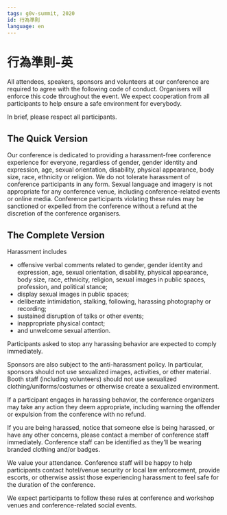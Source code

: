 ```yaml
---
tags: g0v-summit, 2020
id: 行為準則
language: en
---
```


# 行為準則-英

All attendees, speakers, sponsors and volunteers at our conference are required to agree with the following code of conduct. Organisers will enforce this code throughout the event. We expect cooperation from all participants to help ensure a safe environment for everybody.

In brief, please respect all participants.

## The Quick Version
Our conference is dedicated to providing a harassment-free conference experience for everyone, regardless of gender, gender identity and expression, age, sexual orientation, disability, physical appearance, body size, race, ethnicity or religion. We do not tolerate harassment of conference participants in any form. Sexual language and imagery is not appropriate for any conference venue, including conference-related events or online media. Conference participants violating these rules may be sanctioned or expelled from the conference without a refund at the discretion of the conference organisers.


## The Complete Version
Harassment includes 
- offensive verbal comments related to gender, gender identity and expression, age, sexual orientation, disability, physical appearance, body size, race, ethnicity, religion,  sexual images in public spaces, profession, and political stance; 
- display sexual images in public spaces;
- deliberate intimidation, stalking, following, harassing photography or recording; 
- sustained disruption of talks or other events;
- inappropriate physical contact;
- and unwelcome sexual attention.

Participants asked to stop any harassing behavior are expected to comply immediately.

Sponsors are also subject to the anti-harassment policy. In particular, sponsors should not use sexualized images, activities, or other material. Booth staff (including volunteers) should not use sexualized clothing/uniforms/costumes or otherwise create a sexualized environment.

If a participant engages in harassing behavior, the conference organizers may take any action they deem appropriate, including warning the offender or expulsion from the conference with no refund.

If you are being harassed, notice that someone else is being harassed, or have any other concerns, please contact a member of conference staff immediately. Conference staff can be identified as they'll be wearing branded clothing and/or badges.

We value your attendance. Conference staff will be happy to help participants contact hotel/venue security or local law enforcement, provide escorts, or otherwise assist those experiencing harassment to feel safe for the duration of the conference. 

We expect participants to follow these rules at conference and workshop venues and conference-related social events.

